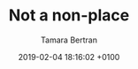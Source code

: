 ---
layout: post
author: "Tamara Bertran"
date:   2019-02-04 18:16:02 +0100
title:  "Not a non-place"
text: "Just as a place is characterized by identity, relation, and history, a space that has no identity, that is neither relational nor historic, can be defined as a non-place.“ (Marc Augé, 1992). Looking at Augé‘s definition one might assume that Ebertplatz is a non-place. It seems all the more important to give this space an identity in order to turn the „non-place“ into a ’place‘. One form of identity is the visualization of the invisible. What would happen if the existing monumental architecture suddenly became transparent and lucent? What if it were to literally shine through, exposing everything previously hidden and private?  A flight at eye level would then give you the eerie impression of being able to look through concrete walls and find all the hidden things behind. The static structures would be transformed into dynamic structures of spatial and social relationships. If we now scan all our urban „non-places“,connecting them visually, would we then feel safer in these places as well? Or would our insecurity grow as a result of total visualization?
"
imgMin: 
  - "https://raw.githubusercontent.com/Ebertplatz/images/master/22-12-2018-post-4/miniaturen/001.jpg"
  - "https://raw.githubusercontent.com/Ebertplatz/images/master/22-12-2018-post-4/miniaturen/002.jpg"
  - "https://raw.githubusercontent.com/Ebertplatz/images/master/22-12-2018-post-4/miniaturen/003.jpg"
  - "https://raw.githubusercontent.com/Ebertplatz/images/master/22-12-2018-post-4/miniaturen/004.jpg"
  - "https://raw.githubusercontent.com/Ebertplatz/images/master/22-12-2018-post-4/miniaturen/005.jpg"
  - "https://raw.githubusercontent.com/Ebertplatz/images/master/22-12-2018-post-4/miniaturen/006.jpg"
  - "https://raw.githubusercontent.com/Ebertplatz/images/master/22-12-2018-post-4/miniaturen/007.jpg"
  - "https://raw.githubusercontent.com/Ebertplatz/images/master/22-12-2018-post-4/miniaturen/008.jpg"
  - "https://raw.githubusercontent.com/Ebertplatz/images/master/22-12-2018-post-4/miniaturen/009.jpg"
  - "https://raw.githubusercontent.com/Ebertplatz/images/master/22-12-2018-post-4/miniaturen/010.jpg"

imgOrig: 
  - "https://raw.githubusercontent.com/Ebertplatz/images/master/22-12-2018-post-4/originale/001.jpg"
  - "https://raw.githubusercontent.com/Ebertplatz/images/master/22-12-2018-post-4/originale/002.jpg"
  - "https://raw.githubusercontent.com/Ebertplatz/images/master/22-12-2018-post-4/originale/004.jpg"
  - "https://raw.githubusercontent.com/Ebertplatz/images/master/22-12-2018-post-4/originale/004.jpg"
  - "https://raw.githubusercontent.com/Ebertplatz/images/master/22-12-2018-post-4/originale/005.jpg"
  - "https://raw.githubusercontent.com/Ebertplatz/images/master/22-12-2018-post-4/originale/006.jpg"
  - "https://raw.githubusercontent.com/Ebertplatz/images/master/22-12-2018-post-4/originale/007.jpg"
  - "https://raw.githubusercontent.com/Ebertplatz/images/master/22-12-2018-post-4/originale/008.jpg"
  - "https://raw.githubusercontent.com/Ebertplatz/images/master/22-12-2018-post-4/originale/009.jpg"
  - "https://raw.githubusercontent.com/Ebertplatz/images/master/22-12-2018-post-4/originale/010.jpg"
  - "https://raw.githubusercontent.com/Ebertplatz/images/master/22-12-2018-post-4/originale/011.jpg"
---